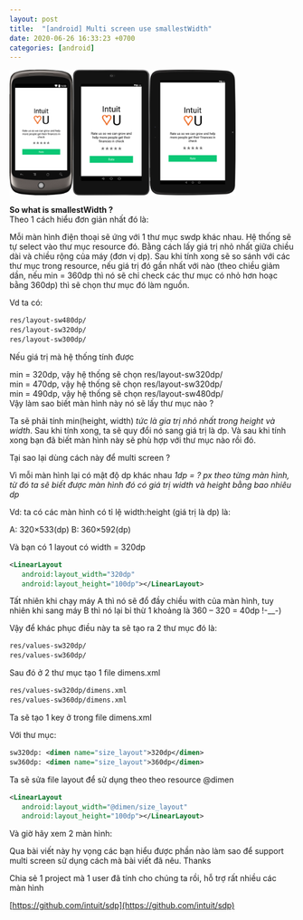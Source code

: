 ```yaml
---
layout: post
title:  "[android] Multi screen use smallestWidth"
date: 2020-06-26 16:33:23 +0700
categories: [android]
---
```


<img src="/static/img/posts/sdp_example.png" style="width: 400px;">



**So what is smallestWidth ?**
<br/>
Theo 1 cách hiểu đơn giản nhất đó là:

Mỗi màn hình điện thoại sẽ ứng với 1 thư mục swdp khác nhau. Hệ thống sẽ tự select vào thư mục resource đó. Bằng cách lấy giá trị nhỏ nhất giữa chiều dài và chiều rộng của máy (đơn vị dp). Sau khi tính xong sẽ so sánh với các thư mục trong resource, nếu giá trị đó gần nhất với nào (theo chiều giảm dần, nếu min = 360dp thì nó sẽ chỉ check các thư mục có nhỏ hơn hoạc bằng 360dp) thì sẽ chọn thư mục đó làm nguồn.

Vd ta có:

``` xml
res/layout-sw480dp/
res/layout-sw320dp/
res/layout-sw300dp/
```

Nếu giá trị mà hệ thống tính được

min = 320dp, vậy hệ thống sẽ chọn res/layout-sw320dp/
<br/>
min = 470dp, vậy hệ thống sẽ chọn res/layout-sw320dp/
<br/>
min = 490dp, vậy hệ thống sẽ chọn res/layout-sw480dp/
<br/>
Vậy làm sao biết màn hình này nó sẽ lấy thư mục nào ?

Ta sẽ phải tính min(height, width) *tức là gia trị nhỏ nhất trong height và width*. Sau khi tính xong, ta sẽ quy đổi nó sang giá trị là dp. Và sau khi tính xong bạn đã biết màn hình này sẽ phù hợp với thư mục nào rồi đó.

Tại sao lại dùng cách này để multi screen ?

Vì mỗi màn hình lại có mật độ dp khác nhau *1dp = ? px theo từng màn hình, từ đó ta sẽ biết được màn hình đó có giá trị width và height bằng bao nhiêu dp*

Vd: ta có các màn hình có tỉ lệ width:height (giá trị là dp) là:

A: 320×533(dp)
B: 360×592(dp)

Và bạn có 1 layout có width = 320dp

``` xml
<LinearLayout
   android:layout_width="320dp"
   android:layout_height="100dp"></LinearLayout>
```

Tất nhiên khi chạy máy A thì nó sẽ đổ đầy chiều with của màn hình, tuy nhiên khi sang máy B thì nó lại bỉ thừ 1 khoảng là 360 – 320 = 40dp !-__-)

Vậy để khác phục điều này ta sẽ tạo ra 2 thư mục đó là:

``` xml
res/values-sw320dp/
res/values-sw360dp/
```

Sau đó ở 2 thư mục tạo 1 file dimens.xml

``` xml
res/values-sw320dp/dimens.xml
res/values-sw360dp/dimens.xml
```

Ta sẽ tạo 1 key ở trong file dimens.xml

Với thư mục:

``` xml
sw320dp: <dimen name="size_layout">320dp</dimen>
sw360dp: <dimen name="size_layout">360dp</dimen>
```

Ta sẽ sửa file layout để sử dụng theo theo resource @dimen

``` xml
<LinearLayout
   android:layout_width="@dimen/size_layout"
   android:layout_height="100dp"></LinearLayout>
```

Và giờ hãy xem 2 màn hình:

Qua bài viết này hy vọng các bạn hiểu được phần nào làm sao để support multi screen sử dụng cách mà bài viết đã nêu. Thanks

Chia sẻ 1 project mà 1 user đã tính cho chúng ta rồi, hỗ trợ rất nhiều các màn hình

[https://github.com/intuit/sdp](https://github.com/intuit/sdp)